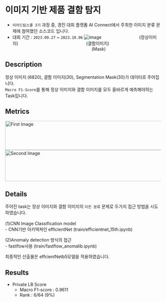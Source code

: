 # 이미지 기반 제품 결함 탐지
- `이어드림스쿨 3기` 과정 중, 경진 대회 플랫폼 AI Connect에서 주최한 이미지 분류 문제에 참여했던 소스코드 입니다. 
- 대회 기간 : `2023.09.27` ~ `2023.10.06`
![image](https://github.com/poporago/image_based_defect_detection/assets/131949171/17b86afb-8dd0-401e-b369-f13bb11167db)
&nbsp;&nbsp;&nbsp;&nbsp;&nbsp;&nbsp;&nbsp;&nbsp;&nbsp;&nbsp;&nbsp;&nbsp;&nbsp;&nbsp;&nbsp;&nbsp;&nbsp;&nbsp;&nbsp;&nbsp;&nbsp;&nbsp;&nbsp;&nbsp;&nbsp;&nbsp;&nbsp;&nbsp;&nbsp;&nbsp;(정상이미지) &nbsp;&nbsp;&nbsp;&nbsp;&nbsp;&nbsp;&nbsp;&nbsp;&nbsp;&nbsp;&nbsp;&nbsp;&nbsp;&nbsp;&nbsp;&nbsp;&nbsp;&nbsp;&nbsp;&nbsp;&nbsp;&nbsp;&nbsp;&nbsp;&nbsp;&nbsp;&nbsp;&nbsp;&nbsp;&nbsp;&nbsp;&nbsp;&nbsp;&nbsp;&nbsp;&nbsp;&nbsp;&nbsp;&nbsp;&nbsp;&nbsp;&nbsp;&nbsp;&nbsp;&nbsp;&nbsp;&nbsp;&nbsp;&nbsp;&nbsp;&nbsp;&nbsp;&nbsp;&nbsp;
(결함이미지) &nbsp;&nbsp;&nbsp;&nbsp;&nbsp;&nbsp;&nbsp;&nbsp;&nbsp;&nbsp;&nbsp;&nbsp;&nbsp;&nbsp;&nbsp;&nbsp;&nbsp;&nbsp;&nbsp;&nbsp;&nbsp;&nbsp;&nbsp;&nbsp;&nbsp;&nbsp;&nbsp;&nbsp;&nbsp;&nbsp;&nbsp;&nbsp;&nbsp;&nbsp;&nbsp;&nbsp;&nbsp;&nbsp;&nbsp;&nbsp;&nbsp;&nbsp;&nbsp;&nbsp;&nbsp;&nbsp;&nbsp;&nbsp;&nbsp;&nbsp;&nbsp;&nbsp;&nbsp;&nbsp;&nbsp;&nbsp;&nbsp;&nbsp;&nbsp;&nbsp;&nbsp;&nbsp;&nbsp;&nbsp;&nbsp;(Mask)
## Description
정상 이미지 (6820), 결함 이미지(30), Segmentation Mask(30)가 데이터로 주어집니다.
<br>`Macro F1-Score`를 통해 정상 이미지와 결함 이미지를 모두 올바르게 예측해야하는 Task입니다.

## Metrics 
<!-- 첫 번째 이미지 -->
<img src="https://github.com/poporago/image_based_defect_detection/assets/131949171/c32bb131-fcdc-499a-9945-2f510dae7813" alt="First Image" width="532" height="94">
<br>
<!-- 두 번째 이미지 -->
<img src="https://github.com/poporago/image_based_defect_detection/assets/131949171/7e21193a-7a9a-4765-a155-96a6d8ab4417" alt="Second Image" width="540" height="101">

## Details
주어진 task는 정상 이미지와 결함 이미지의 `이진 분류` 문제로 두가지 접근 방법을 시도하였습니다.<br>
<br>
(1)CNN Image Classification model <br>
\- CNN기반 아키텍쳐인 efficientNet (train/efficientnet_15th.ipynb)
<br>

(2)Anomaly detection 방식의 접근 <br>
\- fastlfow사용 (train/fastflow_anomalib.ipynb) <br> 

최종적인 산출물은 effcientNetb5모델을 적용하였습니다.

## Results
- Private LB Score
  - Macro F1-score : 0.9611
  - Rank : 6/64 (9%)
